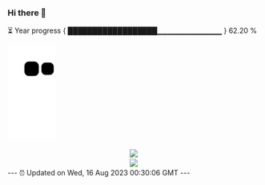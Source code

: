 ### Hi there 👋
⏳ Year progress { ██████████████████▁▁▁▁▁▁▁▁▁▁▁▁ } 62.20 %

![](https://raw.githubusercontent.com/Swiftie13st/Swiftie13st/main/assets/github-contribution-grid-snake.svg)


<div align="center"> <img src="https://metrics.lecoq.io/Swiftie13st?template=classic&config.timezone=Asia%2FShanghai"> </div>

<div align="center"> <img src="https://github-readme-streak-stats.herokuapp.com/?user=Swiftie13st" /> </div>
---
⏰ Updated on Wed, 16 Aug 2023 00:30:06 GMT
---

